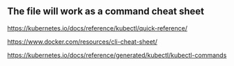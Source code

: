 ## The file will work as a command cheat sheet

https://kubernetes.io/docs/reference/kubectl/quick-reference/

https://www.docker.com/resources/cli-cheat-sheet/

https://kubernetes.io/docs/reference/generated/kubectl/kubectl-commands

